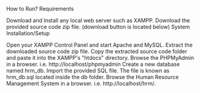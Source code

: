 How to Run?
Requirements

Download and Install any local web server such as XAMPP.
Download the provided source code zip file. (download button is located below)
System Installation/Setup

Open your XAMPP Control Panel and start Apache and MySQL.
Extract the downloaded source code zip file.
Copy the extracted source code folder and paste it into the XAMPP's "htdocs" directory.
Browse the PHPMyAdmin in a browser. i.e. http://localhost/phpmyadmin
Create a new database named hrm_db.
Import the provided SQL file. The file is known as hrm_db.sql located inside the db folder.
Browse the Human Resource Management System in a browser. i.e. http://localhost/hrm/.
